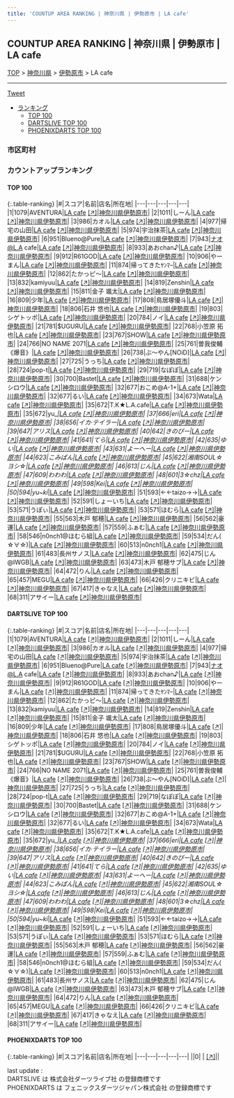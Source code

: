 ```yaml
---
title: 'COUNTUP AREA RANKING | 神奈川県 | 伊勢原市 | LA cafe'
---
```

## COUNTUP AREA RANKING | 神奈川県 | 伊勢原市 | LA cafe

[TOP](/darts/rank/) > [神奈川県](/darts/rank/神奈川県/) > [伊勢原市](/darts/rank/神奈川県/伊勢原市/) > LA cafe

___

<a href="https://twitter.com/share?ref_src=twsrc%5Etfw" data-text="COUNTUP AREA RANKING | 神奈川県伊勢原市LA cafe" class="twitter-share-button" data-hashtags="DARTSLIVE,PHOENIXDARTS,darts,ダーツ" data-show-count="false">Tweet</a>

* [ランキング](#カウントアップランキング)
    * [TOP 100](#top-100)
    * [DARTSLIVE TOP 100](#dartslive-top-100)
    * [PHOENIXDARTS TOP 100](#phoenixdarts-top-100)

### 市区町村

<ul>

</ul>

### カウントアップランキング

#### TOP 100



{:.table-ranking}
|#|スコア|名前|店名|所在地|
|---|---|---|---|---|
|1|1079|<span class="rank-name-dl">AVENTURA</span>|<a href="/darts/rank/shops/ea8723863312b6370d9b047a20a7ba1e.html">LA cafe</a> <a href="https://search.dartslive.com/jp/shop/ea8723863312b6370d9b047a20a7ba1e">[↗]</a>|<a href="/darts/rank/神奈川県/伊勢原市">神奈川県伊勢原市</a>|
|2|1011|<span class="rank-name-dl">しーん</span>|<a href="/darts/rank/shops/ea8723863312b6370d9b047a20a7ba1e.html">LA cafe</a> <a href="https://search.dartslive.com/jp/shop/ea8723863312b6370d9b047a20a7ba1e">[↗]</a>|<a href="/darts/rank/神奈川県/伊勢原市">神奈川県伊勢原市</a>|
|3|986|<span class="rank-name-dl">カオル</span>|<a href="/darts/rank/shops/ea8723863312b6370d9b047a20a7ba1e.html">LA cafe</a> <a href="https://search.dartslive.com/jp/shop/ea8723863312b6370d9b047a20a7ba1e">[↗]</a>|<a href="/darts/rank/神奈川県/伊勢原市">神奈川県伊勢原市</a>|
|4|977|<span class="rank-name-dl">帰宅の山田</span>|<a href="/darts/rank/shops/ea8723863312b6370d9b047a20a7ba1e.html">LA cafe</a> <a href="https://search.dartslive.com/jp/shop/ea8723863312b6370d9b047a20a7ba1e">[↗]</a>|<a href="/darts/rank/神奈川県/伊勢原市">神奈川県伊勢原市</a>|
|5|974|<span class="rank-name-dl">宇治抹茶</span>|<a href="/darts/rank/shops/ea8723863312b6370d9b047a20a7ba1e.html">LA cafe</a> <a href="https://search.dartslive.com/jp/shop/ea8723863312b6370d9b047a20a7ba1e">[↗]</a>|<a href="/darts/rank/神奈川県/伊勢原市">神奈川県伊勢原市</a>|
|6|951|<span class="rank-name-dl">Blueno@Pure</span>|<a href="/darts/rank/shops/ea8723863312b6370d9b047a20a7ba1e.html">LA cafe</a> <a href="https://search.dartslive.com/jp/shop/ea8723863312b6370d9b047a20a7ba1e">[↗]</a>|<a href="/darts/rank/神奈川県/伊勢原市">神奈川県伊勢原市</a>|
|7|943|<span class="rank-name-dl">ナオ@L.A cafe</span>|<a href="/darts/rank/shops/ea8723863312b6370d9b047a20a7ba1e.html">LA cafe</a> <a href="https://search.dartslive.com/jp/shop/ea8723863312b6370d9b047a20a7ba1e">[↗]</a>|<a href="/darts/rank/神奈川県/伊勢原市">神奈川県伊勢原市</a>|
|8|933|<span class="rank-name-dl">あおchan♪</span>|<a href="/darts/rank/shops/ea8723863312b6370d9b047a20a7ba1e.html">LA cafe</a> <a href="https://search.dartslive.com/jp/shop/ea8723863312b6370d9b047a20a7ba1e">[↗]</a>|<a href="/darts/rank/神奈川県/伊勢原市">神奈川県伊勢原市</a>|
|9|912|<span class="rank-name-dl">R61GOD</span>|<a href="/darts/rank/shops/ea8723863312b6370d9b047a20a7ba1e.html">LA cafe</a> <a href="https://search.dartslive.com/jp/shop/ea8723863312b6370d9b047a20a7ba1e">[↗]</a>|<a href="/darts/rank/神奈川県/伊勢原市">神奈川県伊勢原市</a>|
|10|906|<span class="rank-name-dl">やーまん</span>|<a href="/darts/rank/shops/ea8723863312b6370d9b047a20a7ba1e.html">LA cafe</a> <a href="https://search.dartslive.com/jp/shop/ea8723863312b6370d9b047a20a7ba1e">[↗]</a>|<a href="/darts/rank/神奈川県/伊勢原市">神奈川県伊勢原市</a>|
|11|874|<span class="rank-name-dl">帰ってきたﾔﾝﾏｰ</span>|<a href="/darts/rank/shops/ea8723863312b6370d9b047a20a7ba1e.html">LA cafe</a> <a href="https://search.dartslive.com/jp/shop/ea8723863312b6370d9b047a20a7ba1e">[↗]</a>|<a href="/darts/rank/神奈川県/伊勢原市">神奈川県伊勢原市</a>|
|12|862|<span class="rank-name-dl">たかっピ～</span>|<a href="/darts/rank/shops/ea8723863312b6370d9b047a20a7ba1e.html">LA cafe</a> <a href="https://search.dartslive.com/jp/shop/ea8723863312b6370d9b047a20a7ba1e">[↗]</a>|<a href="/darts/rank/神奈川県/伊勢原市">神奈川県伊勢原市</a>|
|13|832|<span class="rank-name-dl">kamiyuu</span>|<a href="/darts/rank/shops/ea8723863312b6370d9b047a20a7ba1e.html">LA cafe</a> <a href="https://search.dartslive.com/jp/shop/ea8723863312b6370d9b047a20a7ba1e">[↗]</a>|<a href="/darts/rank/神奈川県/伊勢原市">神奈川県伊勢原市</a>|
|14|819|<span class="rank-name-dl">Zenshin</span>|<a href="/darts/rank/shops/ea8723863312b6370d9b047a20a7ba1e.html">LA cafe</a> <a href="https://search.dartslive.com/jp/shop/ea8723863312b6370d9b047a20a7ba1e">[↗]</a>|<a href="/darts/rank/神奈川県/伊勢原市">神奈川県伊勢原市</a>|
|15|811|<span class="rank-name-dl">金子 颯太</span>|<a href="/darts/rank/shops/ea8723863312b6370d9b047a20a7ba1e.html">LA cafe</a> <a href="https://search.dartslive.com/jp/shop/ea8723863312b6370d9b047a20a7ba1e">[↗]</a>|<a href="/darts/rank/神奈川県/伊勢原市">神奈川県伊勢原市</a>|
|16|809|<span class="rank-name-dl">少年</span>|<a href="/darts/rank/shops/ea8723863312b6370d9b047a20a7ba1e.html">LA cafe</a> <a href="https://search.dartslive.com/jp/shop/ea8723863312b6370d9b047a20a7ba1e">[↗]</a>|<a href="/darts/rank/神奈川県/伊勢原市">神奈川県伊勢原市</a>|
|17|808|<span class="rank-name-dl">鳥居塚優斗</span>|<a href="/darts/rank/shops/ea8723863312b6370d9b047a20a7ba1e.html">LA cafe</a> <a href="https://search.dartslive.com/jp/shop/ea8723863312b6370d9b047a20a7ba1e">[↗]</a>|<a href="/darts/rank/神奈川県/伊勢原市">神奈川県伊勢原市</a>|
|18|806|<span class="rank-name-dl">石井 悠也</span>|<a href="/darts/rank/shops/ea8723863312b6370d9b047a20a7ba1e.html">LA cafe</a> <a href="https://search.dartslive.com/jp/shop/ea8723863312b6370d9b047a20a7ba1e">[↗]</a>|<a href="/darts/rank/神奈川県/伊勢原市">神奈川県伊勢原市</a>|
|19|803|<span class="rank-name-dl">シゲトッポ</span>|<a href="/darts/rank/shops/ea8723863312b6370d9b047a20a7ba1e.html">LA cafe</a> <a href="https://search.dartslive.com/jp/shop/ea8723863312b6370d9b047a20a7ba1e">[↗]</a>|<a href="/darts/rank/神奈川県/伊勢原市">神奈川県伊勢原市</a>|
|20|784|<span class="rank-name-dl">ノイ</span>|<a href="/darts/rank/shops/ea8723863312b6370d9b047a20a7ba1e.html">LA cafe</a> <a href="https://search.dartslive.com/jp/shop/ea8723863312b6370d9b047a20a7ba1e">[↗]</a>|<a href="/darts/rank/神奈川県/伊勢原市">神奈川県伊勢原市</a>|
|21|781|<span class="rank-name-dl">$UGUЯU</span>|<a href="/darts/rank/shops/ea8723863312b6370d9b047a20a7ba1e.html">LA cafe</a> <a href="https://search.dartslive.com/jp/shop/ea8723863312b6370d9b047a20a7ba1e">[↗]</a>|<a href="/darts/rank/神奈川県/伊勢原市">神奈川県伊勢原市</a>|
|22|768|<span class="rank-name-dl">小笠原 拓也</span>|<a href="/darts/rank/shops/ea8723863312b6370d9b047a20a7ba1e.html">LA cafe</a> <a href="https://search.dartslive.com/jp/shop/ea8723863312b6370d9b047a20a7ba1e">[↗]</a>|<a href="/darts/rank/神奈川県/伊勢原市">神奈川県伊勢原市</a>|
|23|767|<span class="rank-name-dl">SHOW</span>|<a href="/darts/rank/shops/ea8723863312b6370d9b047a20a7ba1e.html">LA cafe</a> <a href="https://search.dartslive.com/jp/shop/ea8723863312b6370d9b047a20a7ba1e">[↗]</a>|<a href="/darts/rank/神奈川県/伊勢原市">神奈川県伊勢原市</a>|
|24|766|<span class="rank-name-dl">NO NAME 2071</span>|<a href="/darts/rank/shops/ea8723863312b6370d9b047a20a7ba1e.html">LA cafe</a> <a href="https://search.dartslive.com/jp/shop/ea8723863312b6370d9b047a20a7ba1e">[↗]</a>|<a href="/darts/rank/神奈川県/伊勢原市">神奈川県伊勢原市</a>|
|25|761|<span class="rank-name-dl">曽我俊輔《爆音》</span>|<a href="/darts/rank/shops/ea8723863312b6370d9b047a20a7ba1e.html">LA cafe</a> <a href="https://search.dartslive.com/jp/shop/ea8723863312b6370d9b047a20a7ba1e">[↗]</a>|<a href="/darts/rank/神奈川県/伊勢原市">神奈川県伊勢原市</a>|
|26|738|<span class="rank-name-dl">ぶ〜やん[NOiD]</span>|<a href="/darts/rank/shops/ea8723863312b6370d9b047a20a7ba1e.html">LA cafe</a> <a href="https://search.dartslive.com/jp/shop/ea8723863312b6370d9b047a20a7ba1e">[↗]</a>|<a href="/darts/rank/神奈川県/伊勢原市">神奈川県伊勢原市</a>|
|27|725|<span class="rank-name-dl">うっち</span>|<a href="/darts/rank/shops/ea8723863312b6370d9b047a20a7ba1e.html">LA cafe</a> <a href="https://search.dartslive.com/jp/shop/ea8723863312b6370d9b047a20a7ba1e">[↗]</a>|<a href="/darts/rank/神奈川県/伊勢原市">神奈川県伊勢原市</a>|
|28|724|<span class="rank-name-dl">pop-t</span>|<a href="/darts/rank/shops/ea8723863312b6370d9b047a20a7ba1e.html">LA cafe</a> <a href="https://search.dartslive.com/jp/shop/ea8723863312b6370d9b047a20a7ba1e">[↗]</a>|<a href="/darts/rank/神奈川県/伊勢原市">神奈川県伊勢原市</a>|
|29|719|<span class="rank-name-dl">なぽぽ</span>|<a href="/darts/rank/shops/ea8723863312b6370d9b047a20a7ba1e.html">LA cafe</a> <a href="https://search.dartslive.com/jp/shop/ea8723863312b6370d9b047a20a7ba1e">[↗]</a>|<a href="/darts/rank/神奈川県/伊勢原市">神奈川県伊勢原市</a>|
|30|700|<span class="rank-name-dl">Bastet</span>|<a href="/darts/rank/shops/ea8723863312b6370d9b047a20a7ba1e.html">LA cafe</a> <a href="https://search.dartslive.com/jp/shop/ea8723863312b6370d9b047a20a7ba1e">[↗]</a>|<a href="/darts/rank/神奈川県/伊勢原市">神奈川県伊勢原市</a>|
|31|688|<span class="rank-name-dl">ケンシロウ</span>|<a href="/darts/rank/shops/ea8723863312b6370d9b047a20a7ba1e.html">LA cafe</a> <a href="https://search.dartslive.com/jp/shop/ea8723863312b6370d9b047a20a7ba1e">[↗]</a>|<a href="/darts/rank/神奈川県/伊勢原市">神奈川県伊勢原市</a>|
|32|677|<span class="rank-name-dl">おこめ@A-1+</span>|<a href="/darts/rank/shops/ea8723863312b6370d9b047a20a7ba1e.html">LA cafe</a> <a href="https://search.dartslive.com/jp/shop/ea8723863312b6370d9b047a20a7ba1e">[↗]</a>|<a href="/darts/rank/神奈川県/伊勢原市">神奈川県伊勢原市</a>|
|32|677|<span class="rank-name-dl">るい</span>|<a href="/darts/rank/shops/ea8723863312b6370d9b047a20a7ba1e.html">LA cafe</a> <a href="https://search.dartslive.com/jp/shop/ea8723863312b6370d9b047a20a7ba1e">[↗]</a>|<a href="/darts/rank/神奈川県/伊勢原市">神奈川県伊勢原市</a>|
|34|673|<span class="rank-name-dl">Wata</span>|<a href="/darts/rank/shops/ea8723863312b6370d9b047a20a7ba1e.html">LA cafe</a> <a href="https://search.dartslive.com/jp/shop/ea8723863312b6370d9b047a20a7ba1e">[↗]</a>|<a href="/darts/rank/神奈川県/伊勢原市">神奈川県伊勢原市</a>|
|35|672|<span class="rank-name-dl">T.K★L.A.cafe</span>|<a href="/darts/rank/shops/ea8723863312b6370d9b047a20a7ba1e.html">LA cafe</a> <a href="https://search.dartslive.com/jp/shop/ea8723863312b6370d9b047a20a7ba1e">[↗]</a>|<a href="/darts/rank/神奈川県/伊勢原市">神奈川県伊勢原市</a>|
|35|672|<span class="rank-name-dl">yu_*</span>|<a href="/darts/rank/shops/ea8723863312b6370d9b047a20a7ba1e.html">LA cafe</a> <a href="https://search.dartslive.com/jp/shop/ea8723863312b6370d9b047a20a7ba1e">[↗]</a>|<a href="/darts/rank/神奈川県/伊勢原市">神奈川県伊勢原市</a>|
|37|666|<span class="rank-name-dl">eri</span>|<a href="/darts/rank/shops/ea8723863312b6370d9b047a20a7ba1e.html">LA cafe</a> <a href="https://search.dartslive.com/jp/shop/ea8723863312b6370d9b047a20a7ba1e">[↗]</a>|<a href="/darts/rank/神奈川県/伊勢原市">神奈川県伊勢原市</a>|
|38|656|<span class="rank-name-dl">イカ·テイラー</span>|<a href="/darts/rank/shops/ea8723863312b6370d9b047a20a7ba1e.html">LA cafe</a> <a href="https://search.dartslive.com/jp/shop/ea8723863312b6370d9b047a20a7ba1e">[↗]</a>|<a href="/darts/rank/神奈川県/伊勢原市">神奈川県伊勢原市</a>|
|39|647|<span class="rank-name-dl">アリス</span>|<a href="/darts/rank/shops/ea8723863312b6370d9b047a20a7ba1e.html">LA cafe</a> <a href="https://search.dartslive.com/jp/shop/ea8723863312b6370d9b047a20a7ba1e">[↗]</a>|<a href="/darts/rank/神奈川県/伊勢原市">神奈川県伊勢原市</a>|
|40|642|<span class="rank-name-dl">きのぴー</span>|<a href="/darts/rank/shops/ea8723863312b6370d9b047a20a7ba1e.html">LA cafe</a> <a href="https://search.dartslive.com/jp/shop/ea8723863312b6370d9b047a20a7ba1e">[↗]</a>|<a href="/darts/rank/神奈川県/伊勢原市">神奈川県伊勢原市</a>|
|41|641|<span class="rank-name-dl">てら</span>|<a href="/darts/rank/shops/ea8723863312b6370d9b047a20a7ba1e.html">LA cafe</a> <a href="https://search.dartslive.com/jp/shop/ea8723863312b6370d9b047a20a7ba1e">[↗]</a>|<a href="/darts/rank/神奈川県/伊勢原市">神奈川県伊勢原市</a>|
|42|635|<span class="rank-name-dl">ゆい</span>|<a href="/darts/rank/shops/ea8723863312b6370d9b047a20a7ba1e.html">LA cafe</a> <a href="https://search.dartslive.com/jp/shop/ea8723863312b6370d9b047a20a7ba1e">[↗]</a>|<a href="/darts/rank/神奈川県/伊勢原市">神奈川県伊勢原市</a>|
|43|631|<span class="rank-name-dl">よーへー</span>|<a href="/darts/rank/shops/ea8723863312b6370d9b047a20a7ba1e.html">LA cafe</a> <a href="https://search.dartslive.com/jp/shop/ea8723863312b6370d9b047a20a7ba1e">[↗]</a>|<a href="/darts/rank/神奈川県/伊勢原市">神奈川県伊勢原市</a>|
|44|623|<span class="rank-name-dl">こみぱん</span>|<a href="/darts/rank/shops/ea8723863312b6370d9b047a20a7ba1e.html">LA cafe</a> <a href="https://search.dartslive.com/jp/shop/ea8723863312b6370d9b047a20a7ba1e">[↗]</a>|<a href="/darts/rank/神奈川県/伊勢原市">神奈川県伊勢原市</a>|
|45|622|<span class="rank-name-dl">湘南SOUL☆ヨシ☆</span>|<a href="/darts/rank/shops/ea8723863312b6370d9b047a20a7ba1e.html">LA cafe</a> <a href="https://search.dartslive.com/jp/shop/ea8723863312b6370d9b047a20a7ba1e">[↗]</a>|<a href="/darts/rank/神奈川県/伊勢原市">神奈川県伊勢原市</a>|
|46|613|<span class="rank-name-dl">じん</span>|<a href="/darts/rank/shops/ea8723863312b6370d9b047a20a7ba1e.html">LA cafe</a> <a href="https://search.dartslive.com/jp/shop/ea8723863312b6370d9b047a20a7ba1e">[↗]</a>|<a href="/darts/rank/神奈川県/伊勢原市">神奈川県伊勢原市</a>|
|47|609|<span class="rank-name-dl">わわわ</span>|<a href="/darts/rank/shops/ea8723863312b6370d9b047a20a7ba1e.html">LA cafe</a> <a href="https://search.dartslive.com/jp/shop/ea8723863312b6370d9b047a20a7ba1e">[↗]</a>|<a href="/darts/rank/神奈川県/伊勢原市">神奈川県伊勢原市</a>|
|48|601|<span class="rank-name-dl">3☆chz</span>|<a href="/darts/rank/shops/ea8723863312b6370d9b047a20a7ba1e.html">LA cafe</a> <a href="https://search.dartslive.com/jp/shop/ea8723863312b6370d9b047a20a7ba1e">[↗]</a>|<a href="/darts/rank/神奈川県/伊勢原市">神奈川県伊勢原市</a>|
|49|598|<span class="rank-name-dl">Kei</span>|<a href="/darts/rank/shops/ea8723863312b6370d9b047a20a7ba1e.html">LA cafe</a> <a href="https://search.dartslive.com/jp/shop/ea8723863312b6370d9b047a20a7ba1e">[↗]</a>|<a href="/darts/rank/神奈川県/伊勢原市">神奈川県伊勢原市</a>|
|50|594|<span class="rank-name-dl">yu~ki*</span>|<a href="/darts/rank/shops/ea8723863312b6370d9b047a20a7ba1e.html">LA cafe</a> <a href="https://search.dartslive.com/jp/shop/ea8723863312b6370d9b047a20a7ba1e">[↗]</a>|<a href="/darts/rank/神奈川県/伊勢原市">神奈川県伊勢原市</a>|
|51|593|<span class="rank-name-dl">←←taizo→→</span>|<a href="/darts/rank/shops/ea8723863312b6370d9b047a20a7ba1e.html">LA cafe</a> <a href="https://search.dartslive.com/jp/shop/ea8723863312b6370d9b047a20a7ba1e">[↗]</a>|<a href="/darts/rank/神奈川県/伊勢原市">神奈川県伊勢原市</a>|
|52|591|<span class="rank-name-dl">しょーいち</span>|<a href="/darts/rank/shops/ea8723863312b6370d9b047a20a7ba1e.html">LA cafe</a> <a href="https://search.dartslive.com/jp/shop/ea8723863312b6370d9b047a20a7ba1e">[↗]</a>|<a href="/darts/rank/神奈川県/伊勢原市">神奈川県伊勢原市</a>|
|53|571|<span class="rank-name-dl">うぽぃ</span>|<a href="/darts/rank/shops/ea8723863312b6370d9b047a20a7ba1e.html">LA cafe</a> <a href="https://search.dartslive.com/jp/shop/ea8723863312b6370d9b047a20a7ba1e">[↗]</a>|<a href="/darts/rank/神奈川県/伊勢原市">神奈川県伊勢原市</a>|
|53|571|<span class="rank-name-dl">ほむら</span>|<a href="/darts/rank/shops/ea8723863312b6370d9b047a20a7ba1e.html">LA cafe</a> <a href="https://search.dartslive.com/jp/shop/ea8723863312b6370d9b047a20a7ba1e">[↗]</a>|<a href="/darts/rank/神奈川県/伊勢原市">神奈川県伊勢原市</a>|
|55|563|<span class="rank-name-dl">木戸 郁穂</span>|<a href="/darts/rank/shops/ea8723863312b6370d9b047a20a7ba1e.html">LA cafe</a> <a href="https://search.dartslive.com/jp/shop/ea8723863312b6370d9b047a20a7ba1e">[↗]</a>|<a href="/darts/rank/神奈川県/伊勢原市">神奈川県伊勢原市</a>|
|56|562|<span class="rank-name-dl">豪運</span>|<a href="/darts/rank/shops/ea8723863312b6370d9b047a20a7ba1e.html">LA cafe</a> <a href="https://search.dartslive.com/jp/shop/ea8723863312b6370d9b047a20a7ba1e">[↗]</a>|<a href="/darts/rank/神奈川県/伊勢原市">神奈川県伊勢原市</a>|
|57|559|<span class="rank-name-dl">ふぁむ</span>|<a href="/darts/rank/shops/ea8723863312b6370d9b047a20a7ba1e.html">LA cafe</a> <a href="https://search.dartslive.com/jp/shop/ea8723863312b6370d9b047a20a7ba1e">[↗]</a>|<a href="/darts/rank/神奈川県/伊勢原市">神奈川県伊勢原市</a>|
|58|546|<span class="rank-name-dl">n0nch1@ほむら組</span>|<a href="/darts/rank/shops/ea8723863312b6370d9b047a20a7ba1e.html">LA cafe</a> <a href="https://search.dartslive.com/jp/shop/ea8723863312b6370d9b047a20a7ba1e">[↗]</a>|<a href="/darts/rank/神奈川県/伊勢原市">神奈川県伊勢原市</a>|
|59|534|<span class="rank-name-dl">だん( ☆∀☆)</span>|<a href="/darts/rank/shops/ea8723863312b6370d9b047a20a7ba1e.html">LA cafe</a> <a href="https://search.dartslive.com/jp/shop/ea8723863312b6370d9b047a20a7ba1e">[↗]</a>|<a href="/darts/rank/神奈川県/伊勢原市">神奈川県伊勢原市</a>|
|60|513|<span class="rank-name-dl">n0nch1</span>|<a href="/darts/rank/shops/ea8723863312b6370d9b047a20a7ba1e.html">LA cafe</a> <a href="https://search.dartslive.com/jp/shop/ea8723863312b6370d9b047a20a7ba1e">[↗]</a>|<a href="/darts/rank/神奈川県/伊勢原市">神奈川県伊勢原市</a>|
|61|483|<span class="rank-name-dl">長州サノス</span>|<a href="/darts/rank/shops/ea8723863312b6370d9b047a20a7ba1e.html">LA cafe</a> <a href="https://search.dartslive.com/jp/shop/ea8723863312b6370d9b047a20a7ba1e">[↗]</a>|<a href="/darts/rank/神奈川県/伊勢原市">神奈川県伊勢原市</a>|
|62|475|<span class="rank-name-dl">じん@IWGB</span>|<a href="/darts/rank/shops/ea8723863312b6370d9b047a20a7ba1e.html">LA cafe</a> <a href="https://search.dartslive.com/jp/shop/ea8723863312b6370d9b047a20a7ba1e">[↗]</a>|<a href="/darts/rank/神奈川県/伊勢原市">神奈川県伊勢原市</a>|
|63|473|<span class="rank-name-dl">木戸 郁穂サブ</span>|<a href="/darts/rank/shops/ea8723863312b6370d9b047a20a7ba1e.html">LA cafe</a> <a href="https://search.dartslive.com/jp/shop/ea8723863312b6370d9b047a20a7ba1e">[↗]</a>|<a href="/darts/rank/神奈川県/伊勢原市">神奈川県伊勢原市</a>|
|64|472|<span class="rank-name-dl">りん</span>|<a href="/darts/rank/shops/ea8723863312b6370d9b047a20a7ba1e.html">LA cafe</a> <a href="https://search.dartslive.com/jp/shop/ea8723863312b6370d9b047a20a7ba1e">[↗]</a>|<a href="/darts/rank/神奈川県/伊勢原市">神奈川県伊勢原市</a>|
|65|457|<span class="rank-name-dl">MEGU</span>|<a href="/darts/rank/shops/ea8723863312b6370d9b047a20a7ba1e.html">LA cafe</a> <a href="https://search.dartslive.com/jp/shop/ea8723863312b6370d9b047a20a7ba1e">[↗]</a>|<a href="/darts/rank/神奈川県/伊勢原市">神奈川県伊勢原市</a>|
|66|426|<span class="rank-name-dl">クリニキビ</span>|<a href="/darts/rank/shops/ea8723863312b6370d9b047a20a7ba1e.html">LA cafe</a> <a href="https://search.dartslive.com/jp/shop/ea8723863312b6370d9b047a20a7ba1e">[↗]</a>|<a href="/darts/rank/神奈川県/伊勢原市">神奈川県伊勢原市</a>|
|67|417|<span class="rank-name-dl">きゃなえ</span>|<a href="/darts/rank/shops/ea8723863312b6370d9b047a20a7ba1e.html">LA cafe</a> <a href="https://search.dartslive.com/jp/shop/ea8723863312b6370d9b047a20a7ba1e">[↗]</a>|<a href="/darts/rank/神奈川県/伊勢原市">神奈川県伊勢原市</a>|
|68|311|<span class="rank-name-dl">アサイー</span>|<a href="/darts/rank/shops/ea8723863312b6370d9b047a20a7ba1e.html">LA cafe</a> <a href="https://search.dartslive.com/jp/shop/ea8723863312b6370d9b047a20a7ba1e">[↗]</a>|<a href="/darts/rank/神奈川県/伊勢原市">神奈川県伊勢原市</a>|


#### DARTSLIVE TOP 100



{:.table-ranking}
|#|スコア|名前|店名|所在地|
|---|---|---|---|---|
|1|1079|<span class="rank-name-dl">AVENTURA</span>|<a href="/darts/rank/shops/ea8723863312b6370d9b047a20a7ba1e.html">LA cafe</a> <a href="https://search.dartslive.com/jp/shop/ea8723863312b6370d9b047a20a7ba1e">[↗]</a>|<a href="/darts/rank/神奈川県/伊勢原市">神奈川県伊勢原市</a>|
|2|1011|<span class="rank-name-dl">しーん</span>|<a href="/darts/rank/shops/ea8723863312b6370d9b047a20a7ba1e.html">LA cafe</a> <a href="https://search.dartslive.com/jp/shop/ea8723863312b6370d9b047a20a7ba1e">[↗]</a>|<a href="/darts/rank/神奈川県/伊勢原市">神奈川県伊勢原市</a>|
|3|986|<span class="rank-name-dl">カオル</span>|<a href="/darts/rank/shops/ea8723863312b6370d9b047a20a7ba1e.html">LA cafe</a> <a href="https://search.dartslive.com/jp/shop/ea8723863312b6370d9b047a20a7ba1e">[↗]</a>|<a href="/darts/rank/神奈川県/伊勢原市">神奈川県伊勢原市</a>|
|4|977|<span class="rank-name-dl">帰宅の山田</span>|<a href="/darts/rank/shops/ea8723863312b6370d9b047a20a7ba1e.html">LA cafe</a> <a href="https://search.dartslive.com/jp/shop/ea8723863312b6370d9b047a20a7ba1e">[↗]</a>|<a href="/darts/rank/神奈川県/伊勢原市">神奈川県伊勢原市</a>|
|5|974|<span class="rank-name-dl">宇治抹茶</span>|<a href="/darts/rank/shops/ea8723863312b6370d9b047a20a7ba1e.html">LA cafe</a> <a href="https://search.dartslive.com/jp/shop/ea8723863312b6370d9b047a20a7ba1e">[↗]</a>|<a href="/darts/rank/神奈川県/伊勢原市">神奈川県伊勢原市</a>|
|6|951|<span class="rank-name-dl">Blueno@Pure</span>|<a href="/darts/rank/shops/ea8723863312b6370d9b047a20a7ba1e.html">LA cafe</a> <a href="https://search.dartslive.com/jp/shop/ea8723863312b6370d9b047a20a7ba1e">[↗]</a>|<a href="/darts/rank/神奈川県/伊勢原市">神奈川県伊勢原市</a>|
|7|943|<span class="rank-name-dl">ナオ@L.A cafe</span>|<a href="/darts/rank/shops/ea8723863312b6370d9b047a20a7ba1e.html">LA cafe</a> <a href="https://search.dartslive.com/jp/shop/ea8723863312b6370d9b047a20a7ba1e">[↗]</a>|<a href="/darts/rank/神奈川県/伊勢原市">神奈川県伊勢原市</a>|
|8|933|<span class="rank-name-dl">あおchan♪</span>|<a href="/darts/rank/shops/ea8723863312b6370d9b047a20a7ba1e.html">LA cafe</a> <a href="https://search.dartslive.com/jp/shop/ea8723863312b6370d9b047a20a7ba1e">[↗]</a>|<a href="/darts/rank/神奈川県/伊勢原市">神奈川県伊勢原市</a>|
|9|912|<span class="rank-name-dl">R61GOD</span>|<a href="/darts/rank/shops/ea8723863312b6370d9b047a20a7ba1e.html">LA cafe</a> <a href="https://search.dartslive.com/jp/shop/ea8723863312b6370d9b047a20a7ba1e">[↗]</a>|<a href="/darts/rank/神奈川県/伊勢原市">神奈川県伊勢原市</a>|
|10|906|<span class="rank-name-dl">やーまん</span>|<a href="/darts/rank/shops/ea8723863312b6370d9b047a20a7ba1e.html">LA cafe</a> <a href="https://search.dartslive.com/jp/shop/ea8723863312b6370d9b047a20a7ba1e">[↗]</a>|<a href="/darts/rank/神奈川県/伊勢原市">神奈川県伊勢原市</a>|
|11|874|<span class="rank-name-dl">帰ってきたﾔﾝﾏｰ</span>|<a href="/darts/rank/shops/ea8723863312b6370d9b047a20a7ba1e.html">LA cafe</a> <a href="https://search.dartslive.com/jp/shop/ea8723863312b6370d9b047a20a7ba1e">[↗]</a>|<a href="/darts/rank/神奈川県/伊勢原市">神奈川県伊勢原市</a>|
|12|862|<span class="rank-name-dl">たかっピ～</span>|<a href="/darts/rank/shops/ea8723863312b6370d9b047a20a7ba1e.html">LA cafe</a> <a href="https://search.dartslive.com/jp/shop/ea8723863312b6370d9b047a20a7ba1e">[↗]</a>|<a href="/darts/rank/神奈川県/伊勢原市">神奈川県伊勢原市</a>|
|13|832|<span class="rank-name-dl">kamiyuu</span>|<a href="/darts/rank/shops/ea8723863312b6370d9b047a20a7ba1e.html">LA cafe</a> <a href="https://search.dartslive.com/jp/shop/ea8723863312b6370d9b047a20a7ba1e">[↗]</a>|<a href="/darts/rank/神奈川県/伊勢原市">神奈川県伊勢原市</a>|
|14|819|<span class="rank-name-dl">Zenshin</span>|<a href="/darts/rank/shops/ea8723863312b6370d9b047a20a7ba1e.html">LA cafe</a> <a href="https://search.dartslive.com/jp/shop/ea8723863312b6370d9b047a20a7ba1e">[↗]</a>|<a href="/darts/rank/神奈川県/伊勢原市">神奈川県伊勢原市</a>|
|15|811|<span class="rank-name-dl">金子 颯太</span>|<a href="/darts/rank/shops/ea8723863312b6370d9b047a20a7ba1e.html">LA cafe</a> <a href="https://search.dartslive.com/jp/shop/ea8723863312b6370d9b047a20a7ba1e">[↗]</a>|<a href="/darts/rank/神奈川県/伊勢原市">神奈川県伊勢原市</a>|
|16|809|<span class="rank-name-dl">少年</span>|<a href="/darts/rank/shops/ea8723863312b6370d9b047a20a7ba1e.html">LA cafe</a> <a href="https://search.dartslive.com/jp/shop/ea8723863312b6370d9b047a20a7ba1e">[↗]</a>|<a href="/darts/rank/神奈川県/伊勢原市">神奈川県伊勢原市</a>|
|17|808|<span class="rank-name-dl">鳥居塚優斗</span>|<a href="/darts/rank/shops/ea8723863312b6370d9b047a20a7ba1e.html">LA cafe</a> <a href="https://search.dartslive.com/jp/shop/ea8723863312b6370d9b047a20a7ba1e">[↗]</a>|<a href="/darts/rank/神奈川県/伊勢原市">神奈川県伊勢原市</a>|
|18|806|<span class="rank-name-dl">石井 悠也</span>|<a href="/darts/rank/shops/ea8723863312b6370d9b047a20a7ba1e.html">LA cafe</a> <a href="https://search.dartslive.com/jp/shop/ea8723863312b6370d9b047a20a7ba1e">[↗]</a>|<a href="/darts/rank/神奈川県/伊勢原市">神奈川県伊勢原市</a>|
|19|803|<span class="rank-name-dl">シゲトッポ</span>|<a href="/darts/rank/shops/ea8723863312b6370d9b047a20a7ba1e.html">LA cafe</a> <a href="https://search.dartslive.com/jp/shop/ea8723863312b6370d9b047a20a7ba1e">[↗]</a>|<a href="/darts/rank/神奈川県/伊勢原市">神奈川県伊勢原市</a>|
|20|784|<span class="rank-name-dl">ノイ</span>|<a href="/darts/rank/shops/ea8723863312b6370d9b047a20a7ba1e.html">LA cafe</a> <a href="https://search.dartslive.com/jp/shop/ea8723863312b6370d9b047a20a7ba1e">[↗]</a>|<a href="/darts/rank/神奈川県/伊勢原市">神奈川県伊勢原市</a>|
|21|781|<span class="rank-name-dl">$UGUЯU</span>|<a href="/darts/rank/shops/ea8723863312b6370d9b047a20a7ba1e.html">LA cafe</a> <a href="https://search.dartslive.com/jp/shop/ea8723863312b6370d9b047a20a7ba1e">[↗]</a>|<a href="/darts/rank/神奈川県/伊勢原市">神奈川県伊勢原市</a>|
|22|768|<span class="rank-name-dl">小笠原 拓也</span>|<a href="/darts/rank/shops/ea8723863312b6370d9b047a20a7ba1e.html">LA cafe</a> <a href="https://search.dartslive.com/jp/shop/ea8723863312b6370d9b047a20a7ba1e">[↗]</a>|<a href="/darts/rank/神奈川県/伊勢原市">神奈川県伊勢原市</a>|
|23|767|<span class="rank-name-dl">SHOW</span>|<a href="/darts/rank/shops/ea8723863312b6370d9b047a20a7ba1e.html">LA cafe</a> <a href="https://search.dartslive.com/jp/shop/ea8723863312b6370d9b047a20a7ba1e">[↗]</a>|<a href="/darts/rank/神奈川県/伊勢原市">神奈川県伊勢原市</a>|
|24|766|<span class="rank-name-dl">NO NAME 2071</span>|<a href="/darts/rank/shops/ea8723863312b6370d9b047a20a7ba1e.html">LA cafe</a> <a href="https://search.dartslive.com/jp/shop/ea8723863312b6370d9b047a20a7ba1e">[↗]</a>|<a href="/darts/rank/神奈川県/伊勢原市">神奈川県伊勢原市</a>|
|25|761|<span class="rank-name-dl">曽我俊輔《爆音》</span>|<a href="/darts/rank/shops/ea8723863312b6370d9b047a20a7ba1e.html">LA cafe</a> <a href="https://search.dartslive.com/jp/shop/ea8723863312b6370d9b047a20a7ba1e">[↗]</a>|<a href="/darts/rank/神奈川県/伊勢原市">神奈川県伊勢原市</a>|
|26|738|<span class="rank-name-dl">ぶ〜やん[NOiD]</span>|<a href="/darts/rank/shops/ea8723863312b6370d9b047a20a7ba1e.html">LA cafe</a> <a href="https://search.dartslive.com/jp/shop/ea8723863312b6370d9b047a20a7ba1e">[↗]</a>|<a href="/darts/rank/神奈川県/伊勢原市">神奈川県伊勢原市</a>|
|27|725|<span class="rank-name-dl">うっち</span>|<a href="/darts/rank/shops/ea8723863312b6370d9b047a20a7ba1e.html">LA cafe</a> <a href="https://search.dartslive.com/jp/shop/ea8723863312b6370d9b047a20a7ba1e">[↗]</a>|<a href="/darts/rank/神奈川県/伊勢原市">神奈川県伊勢原市</a>|
|28|724|<span class="rank-name-dl">pop-t</span>|<a href="/darts/rank/shops/ea8723863312b6370d9b047a20a7ba1e.html">LA cafe</a> <a href="https://search.dartslive.com/jp/shop/ea8723863312b6370d9b047a20a7ba1e">[↗]</a>|<a href="/darts/rank/神奈川県/伊勢原市">神奈川県伊勢原市</a>|
|29|719|<span class="rank-name-dl">なぽぽ</span>|<a href="/darts/rank/shops/ea8723863312b6370d9b047a20a7ba1e.html">LA cafe</a> <a href="https://search.dartslive.com/jp/shop/ea8723863312b6370d9b047a20a7ba1e">[↗]</a>|<a href="/darts/rank/神奈川県/伊勢原市">神奈川県伊勢原市</a>|
|30|700|<span class="rank-name-dl">Bastet</span>|<a href="/darts/rank/shops/ea8723863312b6370d9b047a20a7ba1e.html">LA cafe</a> <a href="https://search.dartslive.com/jp/shop/ea8723863312b6370d9b047a20a7ba1e">[↗]</a>|<a href="/darts/rank/神奈川県/伊勢原市">神奈川県伊勢原市</a>|
|31|688|<span class="rank-name-dl">ケンシロウ</span>|<a href="/darts/rank/shops/ea8723863312b6370d9b047a20a7ba1e.html">LA cafe</a> <a href="https://search.dartslive.com/jp/shop/ea8723863312b6370d9b047a20a7ba1e">[↗]</a>|<a href="/darts/rank/神奈川県/伊勢原市">神奈川県伊勢原市</a>|
|32|677|<span class="rank-name-dl">おこめ@A-1+</span>|<a href="/darts/rank/shops/ea8723863312b6370d9b047a20a7ba1e.html">LA cafe</a> <a href="https://search.dartslive.com/jp/shop/ea8723863312b6370d9b047a20a7ba1e">[↗]</a>|<a href="/darts/rank/神奈川県/伊勢原市">神奈川県伊勢原市</a>|
|32|677|<span class="rank-name-dl">るい</span>|<a href="/darts/rank/shops/ea8723863312b6370d9b047a20a7ba1e.html">LA cafe</a> <a href="https://search.dartslive.com/jp/shop/ea8723863312b6370d9b047a20a7ba1e">[↗]</a>|<a href="/darts/rank/神奈川県/伊勢原市">神奈川県伊勢原市</a>|
|34|673|<span class="rank-name-dl">Wata</span>|<a href="/darts/rank/shops/ea8723863312b6370d9b047a20a7ba1e.html">LA cafe</a> <a href="https://search.dartslive.com/jp/shop/ea8723863312b6370d9b047a20a7ba1e">[↗]</a>|<a href="/darts/rank/神奈川県/伊勢原市">神奈川県伊勢原市</a>|
|35|672|<span class="rank-name-dl">T.K★L.A.cafe</span>|<a href="/darts/rank/shops/ea8723863312b6370d9b047a20a7ba1e.html">LA cafe</a> <a href="https://search.dartslive.com/jp/shop/ea8723863312b6370d9b047a20a7ba1e">[↗]</a>|<a href="/darts/rank/神奈川県/伊勢原市">神奈川県伊勢原市</a>|
|35|672|<span class="rank-name-dl">yu_*</span>|<a href="/darts/rank/shops/ea8723863312b6370d9b047a20a7ba1e.html">LA cafe</a> <a href="https://search.dartslive.com/jp/shop/ea8723863312b6370d9b047a20a7ba1e">[↗]</a>|<a href="/darts/rank/神奈川県/伊勢原市">神奈川県伊勢原市</a>|
|37|666|<span class="rank-name-dl">eri</span>|<a href="/darts/rank/shops/ea8723863312b6370d9b047a20a7ba1e.html">LA cafe</a> <a href="https://search.dartslive.com/jp/shop/ea8723863312b6370d9b047a20a7ba1e">[↗]</a>|<a href="/darts/rank/神奈川県/伊勢原市">神奈川県伊勢原市</a>|
|38|656|<span class="rank-name-dl">イカ·テイラー</span>|<a href="/darts/rank/shops/ea8723863312b6370d9b047a20a7ba1e.html">LA cafe</a> <a href="https://search.dartslive.com/jp/shop/ea8723863312b6370d9b047a20a7ba1e">[↗]</a>|<a href="/darts/rank/神奈川県/伊勢原市">神奈川県伊勢原市</a>|
|39|647|<span class="rank-name-dl">アリス</span>|<a href="/darts/rank/shops/ea8723863312b6370d9b047a20a7ba1e.html">LA cafe</a> <a href="https://search.dartslive.com/jp/shop/ea8723863312b6370d9b047a20a7ba1e">[↗]</a>|<a href="/darts/rank/神奈川県/伊勢原市">神奈川県伊勢原市</a>|
|40|642|<span class="rank-name-dl">きのぴー</span>|<a href="/darts/rank/shops/ea8723863312b6370d9b047a20a7ba1e.html">LA cafe</a> <a href="https://search.dartslive.com/jp/shop/ea8723863312b6370d9b047a20a7ba1e">[↗]</a>|<a href="/darts/rank/神奈川県/伊勢原市">神奈川県伊勢原市</a>|
|41|641|<span class="rank-name-dl">てら</span>|<a href="/darts/rank/shops/ea8723863312b6370d9b047a20a7ba1e.html">LA cafe</a> <a href="https://search.dartslive.com/jp/shop/ea8723863312b6370d9b047a20a7ba1e">[↗]</a>|<a href="/darts/rank/神奈川県/伊勢原市">神奈川県伊勢原市</a>|
|42|635|<span class="rank-name-dl">ゆい</span>|<a href="/darts/rank/shops/ea8723863312b6370d9b047a20a7ba1e.html">LA cafe</a> <a href="https://search.dartslive.com/jp/shop/ea8723863312b6370d9b047a20a7ba1e">[↗]</a>|<a href="/darts/rank/神奈川県/伊勢原市">神奈川県伊勢原市</a>|
|43|631|<span class="rank-name-dl">よーへー</span>|<a href="/darts/rank/shops/ea8723863312b6370d9b047a20a7ba1e.html">LA cafe</a> <a href="https://search.dartslive.com/jp/shop/ea8723863312b6370d9b047a20a7ba1e">[↗]</a>|<a href="/darts/rank/神奈川県/伊勢原市">神奈川県伊勢原市</a>|
|44|623|<span class="rank-name-dl">こみぱん</span>|<a href="/darts/rank/shops/ea8723863312b6370d9b047a20a7ba1e.html">LA cafe</a> <a href="https://search.dartslive.com/jp/shop/ea8723863312b6370d9b047a20a7ba1e">[↗]</a>|<a href="/darts/rank/神奈川県/伊勢原市">神奈川県伊勢原市</a>|
|45|622|<span class="rank-name-dl">湘南SOUL☆ヨシ☆</span>|<a href="/darts/rank/shops/ea8723863312b6370d9b047a20a7ba1e.html">LA cafe</a> <a href="https://search.dartslive.com/jp/shop/ea8723863312b6370d9b047a20a7ba1e">[↗]</a>|<a href="/darts/rank/神奈川県/伊勢原市">神奈川県伊勢原市</a>|
|46|613|<span class="rank-name-dl">じん</span>|<a href="/darts/rank/shops/ea8723863312b6370d9b047a20a7ba1e.html">LA cafe</a> <a href="https://search.dartslive.com/jp/shop/ea8723863312b6370d9b047a20a7ba1e">[↗]</a>|<a href="/darts/rank/神奈川県/伊勢原市">神奈川県伊勢原市</a>|
|47|609|<span class="rank-name-dl">わわわ</span>|<a href="/darts/rank/shops/ea8723863312b6370d9b047a20a7ba1e.html">LA cafe</a> <a href="https://search.dartslive.com/jp/shop/ea8723863312b6370d9b047a20a7ba1e">[↗]</a>|<a href="/darts/rank/神奈川県/伊勢原市">神奈川県伊勢原市</a>|
|48|601|<span class="rank-name-dl">3☆chz</span>|<a href="/darts/rank/shops/ea8723863312b6370d9b047a20a7ba1e.html">LA cafe</a> <a href="https://search.dartslive.com/jp/shop/ea8723863312b6370d9b047a20a7ba1e">[↗]</a>|<a href="/darts/rank/神奈川県/伊勢原市">神奈川県伊勢原市</a>|
|49|598|<span class="rank-name-dl">Kei</span>|<a href="/darts/rank/shops/ea8723863312b6370d9b047a20a7ba1e.html">LA cafe</a> <a href="https://search.dartslive.com/jp/shop/ea8723863312b6370d9b047a20a7ba1e">[↗]</a>|<a href="/darts/rank/神奈川県/伊勢原市">神奈川県伊勢原市</a>|
|50|594|<span class="rank-name-dl">yu~ki*</span>|<a href="/darts/rank/shops/ea8723863312b6370d9b047a20a7ba1e.html">LA cafe</a> <a href="https://search.dartslive.com/jp/shop/ea8723863312b6370d9b047a20a7ba1e">[↗]</a>|<a href="/darts/rank/神奈川県/伊勢原市">神奈川県伊勢原市</a>|
|51|593|<span class="rank-name-dl">←←taizo→→</span>|<a href="/darts/rank/shops/ea8723863312b6370d9b047a20a7ba1e.html">LA cafe</a> <a href="https://search.dartslive.com/jp/shop/ea8723863312b6370d9b047a20a7ba1e">[↗]</a>|<a href="/darts/rank/神奈川県/伊勢原市">神奈川県伊勢原市</a>|
|52|591|<span class="rank-name-dl">しょーいち</span>|<a href="/darts/rank/shops/ea8723863312b6370d9b047a20a7ba1e.html">LA cafe</a> <a href="https://search.dartslive.com/jp/shop/ea8723863312b6370d9b047a20a7ba1e">[↗]</a>|<a href="/darts/rank/神奈川県/伊勢原市">神奈川県伊勢原市</a>|
|53|571|<span class="rank-name-dl">うぽぃ</span>|<a href="/darts/rank/shops/ea8723863312b6370d9b047a20a7ba1e.html">LA cafe</a> <a href="https://search.dartslive.com/jp/shop/ea8723863312b6370d9b047a20a7ba1e">[↗]</a>|<a href="/darts/rank/神奈川県/伊勢原市">神奈川県伊勢原市</a>|
|53|571|<span class="rank-name-dl">ほむら</span>|<a href="/darts/rank/shops/ea8723863312b6370d9b047a20a7ba1e.html">LA cafe</a> <a href="https://search.dartslive.com/jp/shop/ea8723863312b6370d9b047a20a7ba1e">[↗]</a>|<a href="/darts/rank/神奈川県/伊勢原市">神奈川県伊勢原市</a>|
|55|563|<span class="rank-name-dl">木戸 郁穂</span>|<a href="/darts/rank/shops/ea8723863312b6370d9b047a20a7ba1e.html">LA cafe</a> <a href="https://search.dartslive.com/jp/shop/ea8723863312b6370d9b047a20a7ba1e">[↗]</a>|<a href="/darts/rank/神奈川県/伊勢原市">神奈川県伊勢原市</a>|
|56|562|<span class="rank-name-dl">豪運</span>|<a href="/darts/rank/shops/ea8723863312b6370d9b047a20a7ba1e.html">LA cafe</a> <a href="https://search.dartslive.com/jp/shop/ea8723863312b6370d9b047a20a7ba1e">[↗]</a>|<a href="/darts/rank/神奈川県/伊勢原市">神奈川県伊勢原市</a>|
|57|559|<span class="rank-name-dl">ふぁむ</span>|<a href="/darts/rank/shops/ea8723863312b6370d9b047a20a7ba1e.html">LA cafe</a> <a href="https://search.dartslive.com/jp/shop/ea8723863312b6370d9b047a20a7ba1e">[↗]</a>|<a href="/darts/rank/神奈川県/伊勢原市">神奈川県伊勢原市</a>|
|58|546|<span class="rank-name-dl">n0nch1@ほむら組</span>|<a href="/darts/rank/shops/ea8723863312b6370d9b047a20a7ba1e.html">LA cafe</a> <a href="https://search.dartslive.com/jp/shop/ea8723863312b6370d9b047a20a7ba1e">[↗]</a>|<a href="/darts/rank/神奈川県/伊勢原市">神奈川県伊勢原市</a>|
|59|534|<span class="rank-name-dl">だん( ☆∀☆)</span>|<a href="/darts/rank/shops/ea8723863312b6370d9b047a20a7ba1e.html">LA cafe</a> <a href="https://search.dartslive.com/jp/shop/ea8723863312b6370d9b047a20a7ba1e">[↗]</a>|<a href="/darts/rank/神奈川県/伊勢原市">神奈川県伊勢原市</a>|
|60|513|<span class="rank-name-dl">n0nch1</span>|<a href="/darts/rank/shops/ea8723863312b6370d9b047a20a7ba1e.html">LA cafe</a> <a href="https://search.dartslive.com/jp/shop/ea8723863312b6370d9b047a20a7ba1e">[↗]</a>|<a href="/darts/rank/神奈川県/伊勢原市">神奈川県伊勢原市</a>|
|61|483|<span class="rank-name-dl">長州サノス</span>|<a href="/darts/rank/shops/ea8723863312b6370d9b047a20a7ba1e.html">LA cafe</a> <a href="https://search.dartslive.com/jp/shop/ea8723863312b6370d9b047a20a7ba1e">[↗]</a>|<a href="/darts/rank/神奈川県/伊勢原市">神奈川県伊勢原市</a>|
|62|475|<span class="rank-name-dl">じん@IWGB</span>|<a href="/darts/rank/shops/ea8723863312b6370d9b047a20a7ba1e.html">LA cafe</a> <a href="https://search.dartslive.com/jp/shop/ea8723863312b6370d9b047a20a7ba1e">[↗]</a>|<a href="/darts/rank/神奈川県/伊勢原市">神奈川県伊勢原市</a>|
|63|473|<span class="rank-name-dl">木戸 郁穂サブ</span>|<a href="/darts/rank/shops/ea8723863312b6370d9b047a20a7ba1e.html">LA cafe</a> <a href="https://search.dartslive.com/jp/shop/ea8723863312b6370d9b047a20a7ba1e">[↗]</a>|<a href="/darts/rank/神奈川県/伊勢原市">神奈川県伊勢原市</a>|
|64|472|<span class="rank-name-dl">りん</span>|<a href="/darts/rank/shops/ea8723863312b6370d9b047a20a7ba1e.html">LA cafe</a> <a href="https://search.dartslive.com/jp/shop/ea8723863312b6370d9b047a20a7ba1e">[↗]</a>|<a href="/darts/rank/神奈川県/伊勢原市">神奈川県伊勢原市</a>|
|65|457|<span class="rank-name-dl">MEGU</span>|<a href="/darts/rank/shops/ea8723863312b6370d9b047a20a7ba1e.html">LA cafe</a> <a href="https://search.dartslive.com/jp/shop/ea8723863312b6370d9b047a20a7ba1e">[↗]</a>|<a href="/darts/rank/神奈川県/伊勢原市">神奈川県伊勢原市</a>|
|66|426|<span class="rank-name-dl">クリニキビ</span>|<a href="/darts/rank/shops/ea8723863312b6370d9b047a20a7ba1e.html">LA cafe</a> <a href="https://search.dartslive.com/jp/shop/ea8723863312b6370d9b047a20a7ba1e">[↗]</a>|<a href="/darts/rank/神奈川県/伊勢原市">神奈川県伊勢原市</a>|
|67|417|<span class="rank-name-dl">きゃなえ</span>|<a href="/darts/rank/shops/ea8723863312b6370d9b047a20a7ba1e.html">LA cafe</a> <a href="https://search.dartslive.com/jp/shop/ea8723863312b6370d9b047a20a7ba1e">[↗]</a>|<a href="/darts/rank/神奈川県/伊勢原市">神奈川県伊勢原市</a>|
|68|311|<span class="rank-name-dl">アサイー</span>|<a href="/darts/rank/shops/ea8723863312b6370d9b047a20a7ba1e.html">LA cafe</a> <a href="https://search.dartslive.com/jp/shop/ea8723863312b6370d9b047a20a7ba1e">[↗]</a>|<a href="/darts/rank/神奈川県/伊勢原市">神奈川県伊勢原市</a>|


#### PHOENIXDARTS TOP 100



{:.table-ranking}
|#|スコア|名前|店名|所在地|
|---|---|---|---|---|
||0|<span class="rank-name-dl"> </span>|<a href="/darts/rank/shops/.html"></a> <a href="">[↗]</a>|<a href="/darts/rank//"></a>|


<div class="footer border-top border-gray-light mt-5 pt-3 text-right text-gray">
    last update : <span style="font-weight: italic" id="foot_last_modified"></span><br />
    DARTSLIVE は 株式会社ダーツライブ社 の登録商標です<br />
    PHOENIXDARTS は フェニックスダーツジャパン株式会社 の登録商標です<br />
</div>

<script src="https://cdnjs.cloudflare.com/ajax/libs/jquery.tablesorter/2.31.3/js/jquery.tablesorter.min.js" integrity="sha512-qzgd5cYSZcosqpzpn7zF2ZId8f/8CHmFKZ8j7mU4OUXTNRd5g+ZHBPsgKEwoqxCtdQvExE5LprwwPAgoicguNg==" crossorigin="anonymous" referrerpolicy="no-referrer"></script>
<link rel="stylesheet" href="https://cdnjs.cloudflare.com/ajax/libs/jquery.tablesorter/2.31.3/css/theme.default.min.css" integrity="sha512-wghhOJkjQX0Lh3NSWvNKeZ0ZpNn+SPVXX1Qyc9OCaogADktxrBiBdKGDoqVUOyhStvMBmJQ8ZdMHiR3wuEq8+w==" crossorigin="anonymous" referrerpolicy="no-referrer" />
<script>
$(function() {
    $(".table-ranking").tablesorter({sortList:[[0, 0]]});
    $("#foot_last_modified").text(formatDate(new Date(document.lastModified), 'yyyy-MM-dd HH:mm:ss'));
});
</script>

<script async src="https://platform.twitter.com/widgets.js" charset="utf-8"></script>